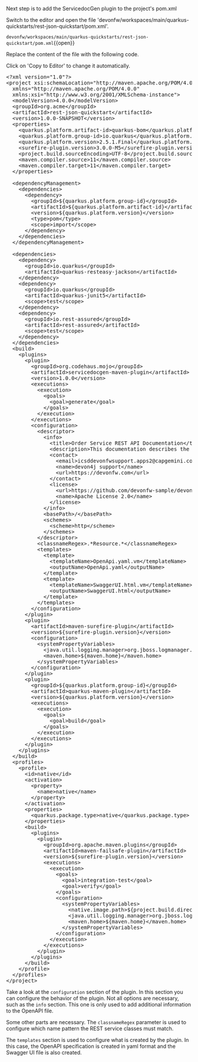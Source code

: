 Next step is to add the ServicedocGen plugin to the project&#39;s pom.xml 


Switch to the editor and open the file 'devonfw/workspaces/main/quarkus-quickstarts/rest-json-quickstart/pom.xml'.

`devonfw/workspaces/main/quarkus-quickstarts/rest-json-quickstart/pom.xml`{{open}}




Replace the content of the file with the following code.


Click on 'Copy to Editor' to change it automatically.

<pre class="file" data-filename="devonfw/workspaces/main/quarkus-quickstarts/rest-json-quickstart/pom.xml" data-target="replace" data-marker="">
&lt;?xml version=&#34;1.0&#34;?&gt;
&lt;project xsi:schemaLocation=&#34;http://maven.apache.org/POM/4.0.0 http://maven.apache.org/xsd/maven-4.0.0.xsd&#34; 
  xmlns=&#34;http://maven.apache.org/POM/4.0.0&#34; 
  xmlns:xsi=&#34;http://www.w3.org/2001/XMLSchema-instance&#34;&gt;
  &lt;modelVersion&gt;4.0.0&lt;/modelVersion&gt;
  &lt;groupId&gt;org.acme&lt;/groupId&gt;
  &lt;artifactId&gt;rest-json-quickstart&lt;/artifactId&gt;
  &lt;version&gt;1.0.0-SNAPSHOT&lt;/version&gt;
  &lt;properties&gt;
    &lt;quarkus.platform.artifact-id&gt;quarkus-bom&lt;/quarkus.platform.artifact-id&gt;
    &lt;quarkus.platform.group-id&gt;io.quarkus&lt;/quarkus.platform.group-id&gt;
    &lt;quarkus.platform.version&gt;2.5.1.Final&lt;/quarkus.platform.version&gt;
    &lt;surefire-plugin.version&gt;3.0.0-M5&lt;/surefire-plugin.version&gt;
    &lt;project.build.sourceEncoding&gt;UTF-8&lt;/project.build.sourceEncoding&gt;
    &lt;maven.compiler.source&gt;11&lt;/maven.compiler.source&gt;
    &lt;maven.compiler.target&gt;11&lt;/maven.compiler.target&gt;
  &lt;/properties&gt;

  &lt;dependencyManagement&gt;
    &lt;dependencies&gt;
      &lt;dependency&gt;
        &lt;groupId&gt;${quarkus.platform.group-id}&lt;/groupId&gt;
        &lt;artifactId&gt;${quarkus.platform.artifact-id}&lt;/artifactId&gt;
        &lt;version&gt;${quarkus.platform.version}&lt;/version&gt;
        &lt;type&gt;pom&lt;/type&gt;
        &lt;scope&gt;import&lt;/scope&gt;
      &lt;/dependency&gt;
    &lt;/dependencies&gt;
  &lt;/dependencyManagement&gt;

  &lt;dependencies&gt;
    &lt;dependency&gt;
      &lt;groupId&gt;io.quarkus&lt;/groupId&gt;
      &lt;artifactId&gt;quarkus-resteasy-jackson&lt;/artifactId&gt;
    &lt;/dependency&gt;
    &lt;dependency&gt;
      &lt;groupId&gt;io.quarkus&lt;/groupId&gt;
      &lt;artifactId&gt;quarkus-junit5&lt;/artifactId&gt;
      &lt;scope&gt;test&lt;/scope&gt;
    &lt;/dependency&gt;
    &lt;dependency&gt;
      &lt;groupId&gt;io.rest-assured&lt;/groupId&gt;
      &lt;artifactId&gt;rest-assured&lt;/artifactId&gt;
      &lt;scope&gt;test&lt;/scope&gt;
    &lt;/dependency&gt;
  &lt;/dependencies&gt;
  &lt;build&gt;
    &lt;plugins&gt;
      &lt;plugin&gt;
        &lt;groupId&gt;org.codehaus.mojo&lt;/groupId&gt;
        &lt;artifactId&gt;servicedocgen-maven-plugin&lt;/artifactId&gt;
        &lt;version&gt;1.0.0&lt;/version&gt;
        &lt;executions&gt;
          &lt;execution&gt;
            &lt;goals&gt;
              &lt;goal&gt;generate&lt;/goal&gt;
            &lt;/goals&gt;
          &lt;/execution&gt;
        &lt;/executions&gt;
        &lt;configuration&gt;
          &lt;descriptor&gt;
            &lt;info&gt;
              &lt;title&gt;Order Service REST API Documentation&lt;/title&gt;
              &lt;description&gt;This documentation describes the REST API of the order service&lt;/description&gt;
              &lt;contact&gt;
                &lt;email&gt;icsddevonfwsupport.apps2@capgemini.com&lt;/email&gt;
                &lt;name&gt;devon4j support&lt;/name&gt;
                &lt;url&gt;https://devonfw.com&lt;/url&gt;
              &lt;/contact&gt;
              &lt;license&gt;
                &lt;url&gt;https://github.com/devonfw-sample/devon4quarkus-order/blob/master/LICENSE&lt;/url&gt;
                &lt;name&gt;Apache License 2.0&lt;/name&gt;
              &lt;/license&gt;
            &lt;/info&gt;
            &lt;basePath&gt;/&lt;/basePath&gt;
            &lt;schemes&gt;
              &lt;scheme&gt;http&lt;/scheme&gt;
            &lt;/schemes&gt;
          &lt;/descriptor&gt;
          &lt;classnameRegex&gt;.*Resource.*&lt;/classnameRegex&gt;
          &lt;templates&gt;
            &lt;template&gt;
              &lt;templateName&gt;OpenApi.yaml.vm&lt;/templateName&gt;
              &lt;outputName&gt;OpenApi.yaml&lt;/outputName&gt;
            &lt;/template&gt;
            &lt;template&gt;
              &lt;templateName&gt;SwaggerUI.html.vm&lt;/templateName&gt;
              &lt;outputName&gt;SwaggerUI.html&lt;/outputName&gt;
            &lt;/template&gt;
          &lt;/templates&gt;
        &lt;/configuration&gt;
      &lt;/plugin&gt;
      &lt;plugin&gt;
        &lt;artifactId&gt;maven-surefire-plugin&lt;/artifactId&gt;
        &lt;version&gt;${surefire-plugin.version}&lt;/version&gt;
        &lt;configuration&gt;
          &lt;systemPropertyVariables&gt;
            &lt;java.util.logging.manager&gt;org.jboss.logmanager.LogManager&lt;/java.util.logging.manager&gt;
            &lt;maven.home&gt;${maven.home}&lt;/maven.home&gt;
          &lt;/systemPropertyVariables&gt;
        &lt;/configuration&gt;
      &lt;/plugin&gt;
      &lt;plugin&gt;
        &lt;groupId&gt;${quarkus.platform.group-id}&lt;/groupId&gt;
        &lt;artifactId&gt;quarkus-maven-plugin&lt;/artifactId&gt;
        &lt;version&gt;${quarkus.platform.version}&lt;/version&gt;
        &lt;executions&gt;
          &lt;execution&gt;
            &lt;goals&gt;
              &lt;goal&gt;build&lt;/goal&gt;
            &lt;/goals&gt;
          &lt;/execution&gt;
        &lt;/executions&gt;
      &lt;/plugin&gt;
    &lt;/plugins&gt;
  &lt;/build&gt;
  &lt;profiles&gt;
    &lt;profile&gt;
      &lt;id&gt;native&lt;/id&gt;
      &lt;activation&gt;
        &lt;property&gt;
          &lt;name&gt;native&lt;/name&gt;
        &lt;/property&gt;
      &lt;/activation&gt;
      &lt;properties&gt;
        &lt;quarkus.package.type&gt;native&lt;/quarkus.package.type&gt;
      &lt;/properties&gt;
      &lt;build&gt;
        &lt;plugins&gt;
          &lt;plugin&gt;
            &lt;groupId&gt;org.apache.maven.plugins&lt;/groupId&gt;
            &lt;artifactId&gt;maven-failsafe-plugin&lt;/artifactId&gt;
            &lt;version&gt;${surefire-plugin.version}&lt;/version&gt;
            &lt;executions&gt;
              &lt;execution&gt;
                &lt;goals&gt;
                  &lt;goal&gt;integration-test&lt;/goal&gt;
                  &lt;goal&gt;verify&lt;/goal&gt;
                &lt;/goals&gt;
                &lt;configuration&gt;
                  &lt;systemPropertyVariables&gt;
                    &lt;native.image.path&gt;${project.build.directory}/${project.build.finalName}-runner&lt;/native.image.path&gt;
                    &lt;java.util.logging.manager&gt;org.jboss.logmanager.LogManager&lt;/java.util.logging.manager&gt;
                    &lt;maven.home&gt;${maven.home}&lt;/maven.home&gt;
                  &lt;/systemPropertyVariables&gt;
                &lt;/configuration&gt;
              &lt;/execution&gt;
            &lt;/executions&gt;
          &lt;/plugin&gt;
        &lt;/plugins&gt;
      &lt;/build&gt;
    &lt;/profile&gt;
  &lt;/profiles&gt;
&lt;/project&gt;
</pre>

Take a look at the `configuration` section of the plugin. In this section you can configure the behavior of the plugin. Not all options are necessary, such as the `info` section. This one is only used to add additional information to the OpenAPI file.

Some other parts are necessary. The `classnameRegex` parameter is used to configure which name pattern the REST service classes must match.

The `templates` section is used to configure what is created by the plugin. In this case, the OpenAPI specification is created in yaml format and the Swagger UI file is also created.
